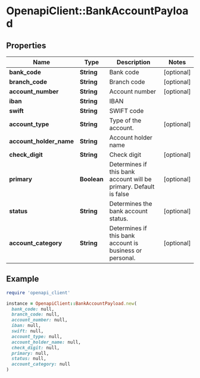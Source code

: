 # OpenapiClient::BankAccountPayload

## Properties

| Name | Type | Description | Notes |
| ---- | ---- | ----------- | ----- |
| **bank_code** | **String** | Bank code | [optional] |
| **branch_code** | **String** | Branch code | [optional] |
| **account_number** | **String** | Account number | [optional] |
| **iban** | **String** | IBAN |  |
| **swift** | **String** | SWIFT code |  |
| **account_type** | **String** | Type of the account. | [optional] |
| **account_holder_name** | **String** | Account holder name |  |
| **check_digit** | **String** | Check digit | [optional] |
| **primary** | **Boolean** | Determines if this bank account will be primary. Default is false | [optional] |
| **status** | **String** | Determines the bank account status. | [optional] |
| **account_category** | **String** | Determines if this bank account is business or personal. | [optional] |

## Example

```ruby
require 'openapi_client'

instance = OpenapiClient::BankAccountPayload.new(
  bank_code: null,
  branch_code: null,
  account_number: null,
  iban: null,
  swift: null,
  account_type: null,
  account_holder_name: null,
  check_digit: null,
  primary: null,
  status: null,
  account_category: null
)
```

